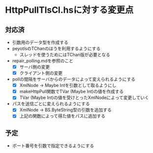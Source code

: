 HttpPullTlsCl.hsに対する変更点
==============================

対応済
------

* 引数用のデータ型を作成する
* peyotlsのTChanのほうを利用するようにする
	+ スレッドを使うためにはTChan版が必要となる
* repair_polling.mdを参照のこと
	+ [x] サーバ側の変更
	+ [x] クライアント側の変更
* pollの間隔をサーバからのデータによって変えられるようにする
	+ [x] XmlNode -> Maybe Intを引数として取るようにし
	+ [x] makeHttpPull関数でTVar (Maybe Int)の値を作成する
	+ [x] TVar (Maybe Int)の値を受けとったXmlNodeによって変更していく
* パスを送信ごとに変えられるようにする
	+ [x] XmlNode -> BS.ByteString型の引数を追加する
	+ [x] 上記の関数によって得た値をパスに追加する

予定
----

* ポート番号を引数で指定できるようにする
